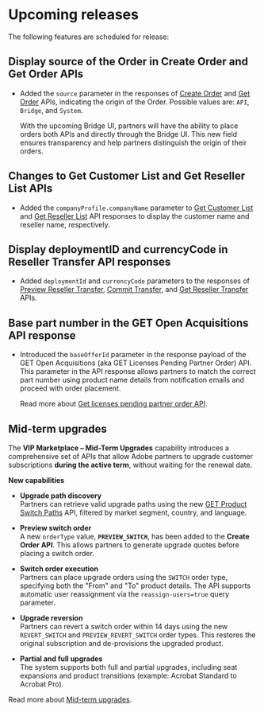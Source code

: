 # Upcoming releases

The following features are scheduled for release:

## Display source of the Order in Create Order and Get Order APIs

- Added the `source` parameter in the responses of [Create Order](../order_management/create_order.md) and [Get Order](../order_management/get_order.md) APIs, indicating the origin of the Order. Possible values are: `API`, `Bridge`, and `System`.

  With the upcoming Bridge UI, partners will have the ability to place orders both APIs and directly through the Bridge UI. This new field ensures transparency and help partners distinguish the origin of their orders.

## Changes to Get Customer List and Get Reseller List APIs

- Added the `companyProfile.companyName` parameter to [Get Customer List](../customer_account/get_customer_list.md) and [Get Reseller List](../reseller_account/get_reseller_list.md) API responses to display the customer name and reseller name, respectively.

## Display deploymentID and currencyCode in Reseller Transfer API responses

- Added `deploymentId` and `currencyCode` parameters to the responses of [Preview Reseller Transfer](../reseller_change/preview_transfer.md), [Commit Transfer](../reseller_change/commit_transfer.md), and [Get Reseller Transfer](../reseller_change/get_transfer.md) APIs.

## Base part number in the GET Open Acquisitions API response

- Introduced the `baseOfferId` parameter in the response payload of the GET Open Acquisitions (aka GET Licenses Pending Partner Order) API. This parameter in the API response allows partners to match the correct part number using product name details from notification emails and proceed with order placement.

  Read more about [Get licenses pending partner order API](../customer_account/get_licenses.md).

## Mid-term upgrades

The **VIP Marketplace – Mid-Term Upgrades** capability introduces a comprehensive set of APIs that allow Adobe partners to upgrade customer subscriptions **during the active term**, without waiting for the renewal date.

**New capabilities**

- **Upgrade path discovery**  
  Partners can retrieve valid upgrade paths using the new [GET Product Switch Paths](../mid_term/apis.md#discover-upgrade-path) API, filtered by market segment, country, and language.

- **Preview switch order**  
  A new `orderType` value, **`PREVIEW_SWITCH`**, has been added to the **Create Order API**. This allows partners to generate upgrade quotes before placing a switch order.

- **Switch order execution**  
  Partners can place upgrade orders using the `SWITCH` order type, specifying both the "From" and "To" product details. The API supports automatic user reassignment via the `reassign-users=true` query parameter.

- **Upgrade reversion**  
  Partners can revert a switch order within 14 days using the new `REVERT_SWITCH` and `PREVIEW_REVERT_SWITCH` order types. This restores the original subscription and de-provisions the upgraded product.

- **Partial and full upgrades**  
  The system supports both full and partial upgrades, including seat expansions and product transitions (example: Acrobat Standard to Acrobat Pro).

Read more about [Mid-term upgrades](../mid_term/index.md).
